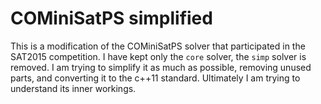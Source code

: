 COMiniSatPS simplified
======================

This is a modification of the COMiniSatPS solver that participated in the SAT2015
competition. I have kept only the `core` solver, the `simp` solver is removed.
I am trying to simplify it as much as possible, removing unused parts, and converting
it to the c++11 standard. Ultimately I am trying to understand its inner workings.
